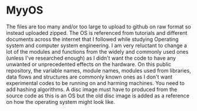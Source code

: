 # MyyOS
The files are too many and/or too large to upload to github on raw format so instead uploaded zipped.
The OS is referenced from tutorials and different documents across the internet that I followed while studying Operating system and computer system engineering.
I am very reluctant to change a lot of the modules and functions from the widely and commonly used ones (unless I've researched enough) as I didn't want the code to have any unwanted or unprecedented effects on the hardware.
On this public repository, the variable names, module names, modules used from libraries, data flows and structures are commonly known ones as I don't want experimental codes to be running on and harming machines.
You need to add hashing algorithms.
A disc image must have to produced from the source code as this is an OS but the old disc image is added as a reference on how the operating system might look like.
